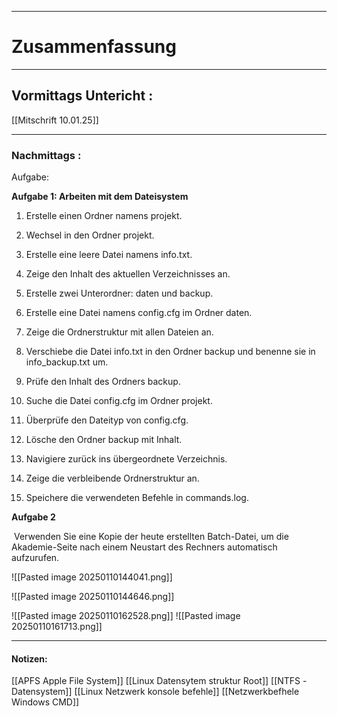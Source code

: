 

___

# Zusammenfassung








----

## Vormittags Untericht : 





[[Mitschrift 10.01.25]]



----

### Nachmittags :

Aufgabe:

**Aufgabe 1: Arbeiten mit dem Dateisystem** 

1. Erstelle einen Ordner namens projekt. 

2. Wechsel in den Ordner projekt. 

3. Erstelle eine leere Datei namens info.txt. 

4. Zeige den Inhalt des aktuellen Verzeichnisses an. 

5. Erstelle zwei Unterordner: daten und backup. 

6. Erstelle eine Datei namens config.cfg im Ordner daten. 

7. Zeige die Ordnerstruktur mit allen Dateien an. 

8. Verschiebe die Datei info.txt in den Ordner backup und benenne sie in info_backup.txt um. 

9. Prüfe den Inhalt des Ordners backup. 

10. Suche die Datei config.cfg im Ordner projekt. 

11. Überprüfe den Dateityp von config.cfg. 

12. Lösche den Ordner backup mit Inhalt. 

13. Navigiere zurück ins übergeordnete Verzeichnis. 

14. Zeige die verbleibende Ordnerstruktur an. 

15. Speichere die verwendeten Befehle in commands.log. 

**Aufgabe 2**  

 Verwenden Sie eine Kopie der heute erstellten Batch-Datei, um die Akademie-Seite nach einem Neustart des Rechners automatisch aufzurufen.



![[Pasted image 20250110144041.png]]


![[Pasted image 20250110144646.png]]

![[Pasted image 20250110162528.png]]
![[Pasted image 20250110161713.png]]
___


#### Notizen: 
[[APFS  Apple File System]]
[[Linux Datensytem struktur Root]]
[[NTFS -Datensystem]]
[[Linux Netzwerk konsole befehle]]
[[Netzwerkbefhele Windows CMD]]
